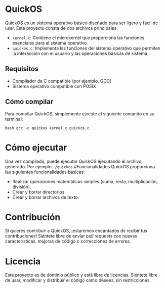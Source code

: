 # QuickOS

QuickOS es un sistema operativo básico diseñado para ser ligero y fácil de usar. Este proyecto consta de dos archivos principales:

- `kernel.c`: Contiene el microkernel que proporciona las funciones esenciales para el sistema operativo.
- `quickos.c`: Implementa las funciones del sistema operativo que permiten la interacción con el usuario y las operaciones básicas de sistema.

## Requisitos

- Compilador de C compatible (por ejemplo, GCC)
- Sistema operativo compatible con POSIX

## Cómo compilar

Para compilar QuickOS, simplemente ejecute el siguiente comando en su terminal:

```bash gcc -o quickos kernel.c quickos.c```

# Cómo ejecutar
Una vez compilado, puede ejecutar QuickOS ejecutando el archivo generado. Por ejemplo:```./quickos```
#Funcionalidades
QuickOS proporciona las siguientes funcionalidades básicas:
- Realizar operaciones matemáticas simples (suma, resta, multiplicación, división).
- Crear y borrar directorios.
- Crear y borrar archivos de texto.
# Contribución
Si quieres contribuir a QuickOS, ¡estaremos encantados de recibir tus contribuciones! Siéntete libre de enviar pull requests con nuevas características, mejoras de código o correcciones de errores.
# Licencia
Este proyecto es de dominio público y está libre de licencias. Siéntete libre de usar, modificar y distribuir el código como desees, sin restricciones.